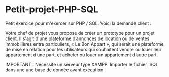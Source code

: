 # Petit-projet-PHP-SQL

Petit exercice pour m'exercer sur PHP / SQL.
Voici la demande client :

Votre chef de projet vous propose de créer un prototype pour un projet client. Il s'agit d'une plateforme
d’annonces de location ou de ventes immobilières entre particuliers, « Le Bon Appart », qui serait une
plateforme de mise en relation pour les utilisateurs qui souhaitent vendre ou louer leur appartement d’une part,
et acheter ou louer un appartement d’autre part.

IMPORTANT : 
Nécessite un serveur type XAMPP.
Importer le fichier .SQL dans une une base de donnée avant exécution.
